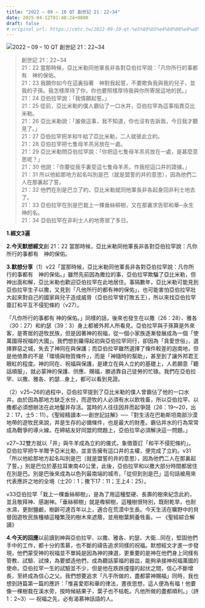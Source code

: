 ```yaml
---
title: "2022 – 09 – 10 QT 創世記 21：22~34"
date: 2025-04-12T01:48:24+0800
draft: false
# original_url: https://cmtc.tw/2022-09-10-qt-%e5%89%b5%e4%b8%96%e8%a8%98-21%ef%bc%9a2234
---
```


![2022 – 09 – 10 QT 創世記 21：22\~34](/images/qt.jpg  "2022 – 09 – 10 QT 創世記 21：22\~34")

> 創世記 21：22\~34  
> 21：22 當那時候，亞比米勒同他軍長非各對亞伯拉罕說：「凡你所行的事都有　神的保佑。  
> 21：23 我願你如今在這裏指著　神對我起誓，不要欺負我與我的兒子，並我的子孫。我怎樣厚待了你，你也要照樣厚待我與你所寄居這地的民。」  
> 21：24 亞伯拉罕說：「我情願起誓。」  
> 21：25 從前，亞比米勒的僕人霸佔了一口水井，亞伯拉罕為這事指責亞比米勒。  
> 21：26 亞比米勒說：「誰做這事，我不知道，你也沒有告訴我，今日我才聽見了。」  
> 21：27 亞伯拉罕把羊和牛給了亞比米勒，二人就彼此立約。  
> 21：28 亞伯拉罕把七隻母羊羔另放在一處。  
> 21：29 亞比米勒問亞伯拉罕說：「你把這七隻母羊羔另放在一處，是甚麼意思呢？」  
> 21：30 他說：「你要從我手裏受這七隻母羊羔，作我挖這口井的證據。」  
> 21：31 所以他給那地方起名叫別是巴（就是盟誓的井的意思），因為他們二人在那裏起了誓。  
> 21：32 他們在別是巴立了約，亞比米勒就同他軍長非各起身回非利士地去了。  
> 21：33 亞伯拉罕在別是巴栽上一棵垂絲柳樹，又在那裏求告耶和華─永生　神的名。  
> 21：34 亞伯拉罕在非利士人的地寄居了多日。

**1.經文3遍**

**2.今天默想經文**創 21：22 當那時候，亞比米勒同他軍長非各對亞伯拉罕說：凡你所行的事都有　神的保佑。

**3.默想分享**（1）v22「當那時候，亞比米勒同他軍長非各對亞伯拉罕說：凡你所行的事都有　神的保佑。」雖然先前因為撒拉的事，亞伯拉罕欺騙了亞比米勒，但神出面和解，亞比米勒也歡迎亞伯拉罕在此地居住。事隔數年，亞比米勒可能見到亞伯拉罕生子以撒，又見到「凡他所行的都有神的保佑」，也可能害怕亞伯拉罕壯大起來對自己的國家與兒子造成威脅（亞伯拉罕曾打敗五王），所以來找亞伯拉罕簽訂和平互不侵犯條約（v27）。

「凡你所行的事都有 神的保佑。」同樣的話，後來也發生在以撒（26：28）、雅各（30：27）和約瑟（39：3）身上都被外邦人所看見。亞伯拉罕與子孫算是外來客，是寄居的遊牧民族，但是因著神的祝福，從一個小家族逐漸發展成為一個「使萬國得祝福的大國」。我們想到羅得起初與亞伯拉罕同行，卻因為「貪愛世俗」，選擇罪惡之城，失去了神同在與保護；而亞伯拉罕雖然選擇了條件較差的迦南地，但是他倚靠的不是「環境與物質條件」，而是「神隨時的幫助」，甚至到了讓外邦君王眼紅的程度。神的同在、祝福與保護，是建立在與人立約的基礎上，人若願意「聽話順服」，就必蒙神的保護、供應、賜福，勝過靠自己徒勞的忙碌。我們在亞伯拉罕、以撒、雅各、約瑟…身上，都可以看到見證。

（2）v25\~26的過程中，亞伯拉罕提到了亞比米勒的僕人曾霸佔了他的一口水井。由於因為那地方缺乏水份，而遊牧的人必須有水以飲牲畜，所以亞伯拉罕、以撒都必須想辦法在此地鑿井存活。當時的人往往因井而起爭競（26：19～20，出2：17，士5：11）。《聖經精讀本──創世記註解》──「對生活在巴勒斯坦南部沙漠地帶的遊牧民來說，井是生存的必備條件，也是最大的財產。霸佔井水的行為常常成為戰爭的導火線。在締結友好同盟的問題上，亞伯拉罕必須解決這一問題。」

v27\~32雙方就以「井」與牛羊成為立約的儀式，象徵簽訂「和平不侵犯條約」。亞伯拉罕把牛羊贈予亞米比勒，並宣告擁有這口井的主權，便完成了立約。v31「所以他給那地方起名叫別是巴（就是盟誓的井的意思），因為他們二人在那裏起了誓。」別是巴位於基拉耳東南40公里，此後，亞伯拉罕和以撒大部分時間都居住在別是巴。別是巴後來成為以色列最南端的城市，「從但到別是巴」這句話被用來代表應許之地的全境（士20：1；撒下17：11；王上4：25）。

v33亞伯拉罕「栽上一棵垂絲柳樹」，是為了用這種堅硬、長壽的樹來紀念此約，並且敬拜神、感謝神。「垂絲柳樹」就是檉柳樹，這種樹很特別，既耐乾旱，也耐水濕，更耐鹽鹼，樹齡可達百年以上，適合在荒漠中生長。今天生活在曠野中的貝督因遊牧民族種植這種繁茂的樹木來遮蔭，並用樹葉飼養牲畜。— 《聖經綜合解讀》

**4.今天的回應**以前讀到神與亞伯拉罕、以撒、雅各、約瑟、大衛…同在，堅固他們手中的工作，都十分的羡慕，也不斷的禱告追求同樣的祝福。默想經文才進一步發現，他們蒙受神的祝福並不單純是因為神的揀選，更重要的是神在他們身上同樣有管教、試驗、試煉，為要塑造他們，成為聽話蒙福的器皿，能夠承接神祝福萬國的使命。亞伯拉罕一生的試驗並不少，但是他在跌跌撞撞的起伏之間，信心不斷增長，至終成為信心之父。我們想要追求「凡手所做的，盡都蒙神賜福」同時，我也想到詩篇第一篇的應許：「惟喜愛耶和華的律法，晝夜思想，這人便為有福！他要像一棵樹栽在溪水旁，按時候結果子，葉子也不枯乾。凡他所做的盡都順利。」（詩1：2\~3）— 祝福之先，必有渴慕神話語的人。